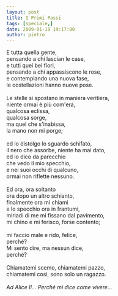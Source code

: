 ```yaml
---
layout: post
title: I Primi Passi
tags: [speciale,]
date: 2009-01-18 19:17:00
author: pietro
---
```

E tutta quella gente,<br/>pensando a chi lascian le case,<br/>e tutti quei bei fiori,<br/>pensando a chi appassiscono le rose,<br/>e contemplando una nuova fase,<br/>le costellazioni hanno nuove pose.<br/><br/>Le stelle si spostano in maniera veritiera,<br/>niente ormai è più com'era,<br/>qualcosa eclissa,<br/>qualcosa sorge,<br/>ma quel che s'inabissa,<br/>la mano non mi porge;<br/><br/>ed io distolgo lo sguardo schifato,<br/>il nero che assorbe, niente ha mai dato,<br/>ed io dico da parecchio<br/>che vedo il mio specchio,<br/>e nei suoi occhi di qualcuno,<br/>ormai non riflette nessuno.<br/><br/>Ed ora, ora soltanto<br/>ora dopo un altro schianto,<br/>finalmente ora mi chiami<br/>e lo specchio ora in frantumi,<br/>miriadi di me mi fissano dal pavimento,<br/>mi chino e mi ferisco, forse contento;<br/><br/>mi faccio male e rido, felice,<br/>perché?<br/>Mi sento dire, ma nessun dice,<br/>perché?<br/><br/>Chiamatemi scemo, chiamatemi pazzo,<br/>chiamatemi così, sono solo un ragazzo.<br/><br/><span style="font-style: italic">Ad Alice II... Perché mi dice come vivere...</span>
